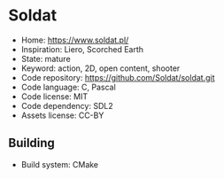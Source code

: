 # Soldat

- Home: https://www.soldat.pl/
- Inspiration: Liero, Scorched Earth
- State: mature
- Keyword: action, 2D, open content, shooter
- Code repository: https://github.com/Soldat/soldat.git
- Code language: C, Pascal
- Code license: MIT
- Code dependency: SDL2
- Assets license: CC-BY

## Building

- Build system: CMake
